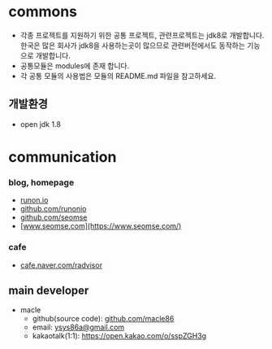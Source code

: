 # commons
- 각종 프로젝트를 지원하기 위한 공통 프로젝트, 관련프로젝트는 jdk8로 개발합니다. 한국은 많은 회사가 jdk8을 사용하는곳이 많으므로 관련버전에서도 동작하는 기능으로 개발합니다.
- 공통모듈은 modules에 존재 합니다.
- 각 공통 모듈의 사용법은 모듈의 README.md 파일을 참고하세요.

## 개발환경
- open jdk 1.8

# communication
### blog, homepage
- [runon.io](https://runon.io)
- [github.com/runonio](https://github.com/runonio)
- [github.com/seomse](https://github.com/seomse)
- [www.seomse.com](https://www.seomse.com/)

### cafe
- [cafe.naver.com/radvisor](https://cafe.naver.com/radvisor)


## main developer
- macle
  - github(source code): [github.com/macle86](https://github.com/macle86)
  - email: ysys86a@gmail.com
  - kakaotalk(1:1): https://open.kakao.com/o/sspZGH3g
